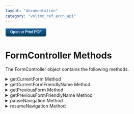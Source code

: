 ```yaml
---
layout: "documentation"
category: "voltmx_ref_arch_api"
---
```

                        

[![](Resources/Images/pdf.png)](http://docs.voltmx.com/9_x_PDFs/iris/voltmx_ref_arch_ap_internali.pdf)


FormController Methods
======================

The FormController object contains the following methods.


<details close markdown="block"><summary>getCurrentForm Method</summary> 

* * *

Retrieves the name of the current form.

<b>Syntax</b>

{% highlight VoltMx %}
getCurrentForm();
{% endhighlight %}

<b>Parameters</b>

None.

<b>Return Values</b>

Returns a string containing the name of the current form.

<b>Example</b>

{% highlight VoltMx %}ver currentForm = this.getCurrentForm();
{% endhighlight %}

* * *

</details>
<details close markdown="block"><summary>getCurrentFormFriendlyName Method</summary> 

* * *

Retrieves the friendly name of the current form.

<b>Syntax</b>

{% highlight VoltMx %}
getCurrentFormFriendlyName();
{% endhighlight %}

<b>Parameters</b>

None.

<b>Return Values</b>

Returns a string containing the friendly name of the current form.

<b>Example</b>

{% highlight VoltMx %}ver currentFormFriendlyName= this.getCurrentFormFriendlyName();
{% endhighlight %}

* * *

</details>
<details close markdown="block"><summary>getPreviousForm Method</summary> 

* * *

Retrieves the name of the previous visible form.

<b>Syntax</b>

{% highlight VoltMx %}
getPreviousForm();
{% endhighlight %}

<b>Parameters</b>

None.

<b>Return Values</b>

Returns a string containing the name of the previous visible form, or `null` if there is no previous visible form.

<b>Example</b>

{% highlight VoltMx %}ver previousForm = this.getPreviousForm();
{% endhighlight %}

* * *

</details>
<details close markdown="block"><summary>getPreviousFormFriendlyName Method</summary> 

* * *

Retrieves the friendly name of the previous visible form.

<b>Syntax</b>

{% highlight VoltMx %}
getPreviousFormFriendlyName();
{% endhighlight %}

<b>Parameters</b>

None.

<b>Return Values</b>

Returns a string containing the friendly name of the previous visible form, or `null` if there is no previous visible form.

<b>Example</b>

{% highlight VoltMx %}ver previousFormFriendlyName = this.getPreviousFormFriendlyName();
{% endhighlight %}

* * *

</details>
<details close markdown="block"><summary>pauseNavigation Method</summary> 

* * *

Pauses when navigating from one form to another.

<b>Syntax</b>

{% highlight VoltMx %}
pauseNavigation();
{% endhighlight %}

<b>Parameters</b>

None.

<b>Return Values</b>

None.

<b>Remarks</b>

Your app calls this method to pause when navigating from form to form and wait for tasks that need to be completed before the new form is shown. The only time your app can call this function is in the [onNavigate](FormController_Events.html#onNavigate) event callback handler function, which you must provide. If your app calls it anywhere else, it does nothing.

To resume navigation, your app must call the [resumeNavigation](#resumeNavigation) method.

<b>Example</b>

{% highlight VoltMx %}onNavigate : function(context, isBackNavigation)
{
    this.context = context;
    this.pauseNavigation();
    voltmx.net.invokeServiceAsync(url, this.callback1);
}

callback1: function(result)
{
    this.resumeNavigation();
}
{% endhighlight %}

* * *

</details>
<details close markdown="block"><summary>resumeNavigation Method</summary> 

* * *

Resumes the process of navigating from form to form.

<b>Syntax</b>

{% highlight VoltMx %}
resumeNavigation();
{% endhighlight %}

<b>Parameters</b>

None.

<b>Return Values</b>

None.

<b>Remarks</b>

When your app is navigating from form to form, it can pause the process of navigation by calling the [pauseNavigation](#pauseNavigation) method. After navigation has been paused, your app must call the `resumeNavigation` method to continue the navigation process and display the target form. If `pauseNavigation` has not been called, this method does nothing.

> **_Important:_** Failing to call `resumeNavigation` after your app has called `pauseNavigation` may result in your app locking up.

<b>Example</b>

{% highlight VoltMx %}onNavigate : function(context, isBackNavigation)
{
    this.context = context;
    this.pauseNavigation();
    voltmx.net.invokeServiceAsync(url, this.callback1);
}

callback1: function(result)
{
    this.resumeNavigation();
}
{% endhighlight %}

* * *

</details>
